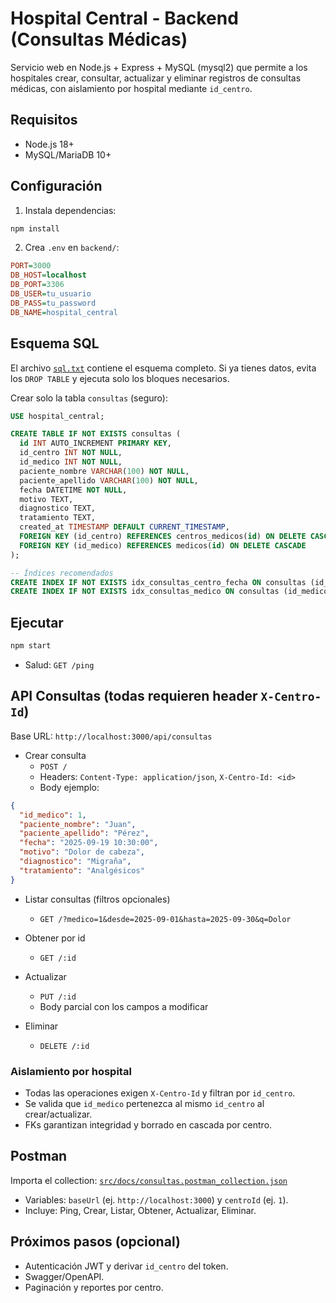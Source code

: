 # Hospital Central - Backend (Consultas Médicas)

Servicio web en Node.js + Express + MySQL (mysql2) que permite a los hospitales crear, consultar, actualizar y eliminar registros de consultas médicas, con aislamiento por hospital mediante `id_centro`.

## Requisitos
- Node.js 18+
- MySQL/MariaDB 10+

## Configuración
1. Instala dependencias:
```bash
npm install
```
2. Crea `.env` en `backend/`:
```ini
PORT=3000
DB_HOST=localhost
DB_PORT=3306
DB_USER=tu_usuario
DB_PASS=tu_password
DB_NAME=hospital_central
```

## Esquema SQL
El archivo [`sql.txt`](./sql.txt) contiene el esquema completo. Si ya tienes datos, evita los `DROP TABLE` y ejecuta solo los bloques necesarios.

Crear solo la tabla `consultas` (seguro):
```sql
USE hospital_central;

CREATE TABLE IF NOT EXISTS consultas (
  id INT AUTO_INCREMENT PRIMARY KEY,
  id_centro INT NOT NULL,
  id_medico INT NOT NULL,
  paciente_nombre VARCHAR(100) NOT NULL,
  paciente_apellido VARCHAR(100) NOT NULL,
  fecha DATETIME NOT NULL,
  motivo TEXT,
  diagnostico TEXT,
  tratamiento TEXT,
  created_at TIMESTAMP DEFAULT CURRENT_TIMESTAMP,
  FOREIGN KEY (id_centro) REFERENCES centros_medicos(id) ON DELETE CASCADE,
  FOREIGN KEY (id_medico) REFERENCES medicos(id) ON DELETE CASCADE
);

-- Índices recomendados
CREATE INDEX IF NOT EXISTS idx_consultas_centro_fecha ON consultas (id_centro, fecha);
CREATE INDEX IF NOT EXISTS idx_consultas_medico ON consultas (id_medico);
```

## Ejecutar
```bash
npm start
```
- Salud: `GET /ping`

## API Consultas (todas requieren header `X-Centro-Id`)
Base URL: `http://localhost:3000/api/consultas`

- Crear consulta
  - `POST /`
  - Headers: `Content-Type: application/json`, `X-Centro-Id: <id>`
  - Body ejemplo:
```json
{
  "id_medico": 1,
  "paciente_nombre": "Juan",
  "paciente_apellido": "Pérez",
  "fecha": "2025-09-19 10:30:00",
  "motivo": "Dolor de cabeza",
  "diagnostico": "Migraña",
  "tratamiento": "Analgésicos"
}
```

- Listar consultas (filtros opcionales)
  - `GET /?medico=1&desde=2025-09-01&hasta=2025-09-30&q=Dolor`

- Obtener por id
  - `GET /:id`

- Actualizar
  - `PUT /:id`
  - Body parcial con los campos a modificar

- Eliminar
  - `DELETE /:id`

### Aislamiento por hospital
- Todas las operaciones exigen `X-Centro-Id` y filtran por `id_centro`.
- Se valida que `id_medico` pertenezca al mismo `id_centro` al crear/actualizar.
- FKs garantizan integridad y borrado en cascada por centro.

## Postman
Importa el collection: [`src/docs/consultas.postman_collection.json`](./src/docs/consultas.postman_collection.json)
- Variables: `baseUrl` (ej. `http://localhost:3000`) y `centroId` (ej. `1`).
- Incluye: Ping, Crear, Listar, Obtener, Actualizar, Eliminar.

## Próximos pasos (opcional)
- Autenticación JWT y derivar `id_centro` del token.
- Swagger/OpenAPI.
- Paginación y reportes por centro.
